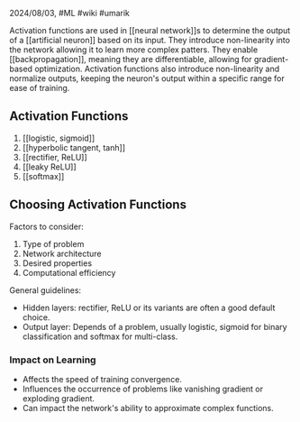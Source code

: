2024/08/03, #ML #wiki #umarik 

Activation functions are used in [[neural network]]s to determine the output of a [[artificial neuron]] based on its input. They introduce non-linearity into the network allowing it to learn more complex patters. They enable [[backpropagation]], meaning they are differentiable, allowing for gradient-based optimization. Activation functions also introduce non-linearity and normalize outputs, keeping the neuron's output within a specific range for ease of training.
## Activation Functions
1. [[logistic, sigmoid]]
2. [[hyperbolic tangent, tanh]]
3. [[rectifier, ReLU]]
4. [[leaky ReLU]]
5. [[softmax]]
## Choosing Activation Functions
Factors to consider:
1. Type of problem
2. Network architecture
3. Desired properties
4. Computational efficiency

General guidelines:
- Hidden layers: rectifier, ReLU or its variants are often a good default choice.
- Output layer: Depends of a problem, usually logistic, sigmoid for binary classification and softmax for multi-class.
### Impact on Learning
- Affects the speed of training convergence.
- Influences the occurrence of problems like vanishing gradient or exploding gradient.
- Can impact the network's ability to approximate complex functions.